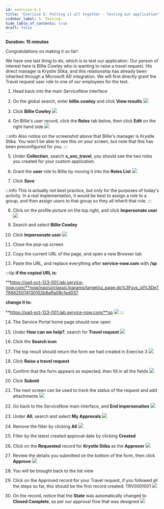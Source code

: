 ```yaml
---
id: exercise-5-1
title: "Exercise 5: Putting it all together - Testing our application"
sidebar_label: 5. Testing
hide_table_of_contents: true
draft: false
---
```


**Duration: 15 minutos**

Congratulations on making it so far! 

We have one last thing to do, which is to test our application. Our person of interest here is Billie Cowley who is wanting to raise a travel request. His direct manager is Krystle Stika, and this relationship has already been inherited through a Microsoft AD integration. We will first directly grant the Travel request user role to one of our employees for the test.

1. Head back into the main ServiceNow interface


2. On the global search, enter **billie.cowley** and click **View results**
![](images/searchbillie.png)


3. Click **Billie Cowley**
![](images/selectbillie.png)


4. On Billie's user record, click the **Roles** tab below, then click **Edit** on the right hand side
![](images/billierecord.png)

:::info
Also notice on the screenshot above that Billie's manager is Krystle Stika. You won't be able to see this on your screen, but note that this has been preconfigured for you.
:::

5. Under **Collection**, search **x_snc_travel**, you should see the two roles you created for your custom application.


6. Grant the **user** role to Billie by moving it into the **Roles List**
![](images/grantrole.png)
    

7. Click **Save**

:::info
This is actually not best practice, but only for the purposes of today's activity. In a real implementation, it would be best to assign a role to a group, and then assign users to that group so they all inherit that role.
:::

8. Click on the profile picture on the top right, and click **Impersonate user**
![](images/impersonateuser.png)


9. Search and select **Billie Cowley**


10. Click **Impersonate user**
![](images/billie.png)


11. Close the pop-up screen


12. Copy the current URL of the page, and open a new Browser tab


13. Paste the URL, and replace everything after **service-now.com** with **/sp**

:::tip
**if the copied URL is**: 

**https://sad-oct-123-001.lab.service-now.com/**now/nav/ui/classic/params/target/ui_page.do%3Fsys_id%3De7766625074130102b8affa08c1ed037

**change it to:**

**https://sad-oct-123-001.lab.service-now.com/**sp 
![](images/getsp.gif)
:::

14. The Service Portal home page should now open


15. Under **How can we help?**, search for **Travel request**
![](images/searchtrv.png)


16. Click the **Search icon**


17. The top result should return the form we had created in Exercise 3
![](images/trvreqsearch.png)


18. Click **Raise a travel request**


19. Confirm that the form appears as expected, then fill in all the fields
![](images/2023-10-22-16-49-46.png)


20. Click **Submit**


21. The next screen can be used to track the status of the request and add attachments
![](images/2023-11-08-20-39-41.png)


22. Go back to the ServiceNow main interface, and **End impersonation**
![](images/impanother.png)
    

23. Under **All**, search and select **My Approvals**
![](images/myapprovals.png)


24. Remove the filter by clicking **All**
![](images/clickall.png)


25. Filter by the latest created approval date by clicking **Created**


26. Click on the **Requested** record for **Krystle Stika** as the **Approver**
![](images/applist.png)


27. Review the details you submitted on the bottom of the form, then click **Approve**
![](images/approve.png)


28. You will be brought back to the list view


29. Click on the Approved record for your Travel request, if you followed all the steps so far, this should be the first record created: TRV0001001
![](images/2023-10-22-17-48-45.png)


30. On the record, notice that the **State** was automatically changed to **Closed Complete**, as per our approval flow that was designed
![](images/closedcomplete2.png)

